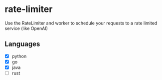 # rate-limiter
Use the RateLimiter and worker to schedule your requests to a rate limited service (like OpenAI)

## Languages
- [x] python
- [x] go
- [x] java
- [ ] rust 
